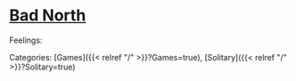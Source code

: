 # [Bad North](https://www.badnorth.com/)



Feelings:

Categories: [Games]({{< relref "/" >}}?Games=true),
[Solitary]({{< relref "/" >}}?Solitary=true)